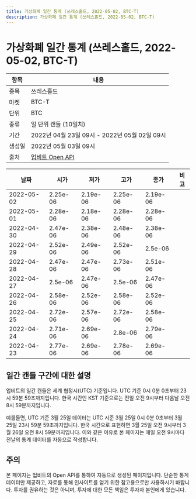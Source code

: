 ```yaml
---
title: 가상화폐 일간 통계 (쓰레스홀드, 2022-05-02, BTC-T)
description: 가상화폐 일간 통계 (쓰레스홀드, 2022-05-02, BTC-T)
---
```



가상화폐 일간 통계 (쓰레스홀드, 2022-05-02, BTC-T)
===

|항목|내용|
|--|--|
|종목|쓰레스홀드|
|마켓|BTC-T|
|단위|BTC|
|종류|일 단위 캔들 (10일치)|
|기간|2022년 04월 23일 09시 - 2022년 05월 02일 09시|
|생성일|2022년 05월 03일 09시|
|출처|[업비트 Open API](https://docs.upbit.com)|


|날짜|시가|저가|고가|종가|비고|
|--|--|--|--|--|--|
|2022-05-02|2.25e-06|2.19e-06|2.25e-06|2.19e-06|    |
|2022-05-01|2.28e-06|2.18e-06|2.28e-06|2.28e-06|    |
|2022-04-30|2.47e-06|2.38e-06|2.48e-06|2.38e-06|    |
|2022-04-29|2.52e-06|2.49e-06|2.52e-06|2.5e-06|    |
|2022-04-28|2.47e-06|2.47e-06|2.73e-06|2.51e-06|    |
|2022-04-27|2.5e-06|2.47e-06|2.5e-06|2.47e-06|    |
|2022-04-26|2.58e-06|2.52e-06|2.58e-06|2.52e-06|    |
|2022-04-25|2.72e-06|2.57e-06|2.72e-06|2.58e-06|    |
|2022-04-24|2.71e-06|2.69e-06|2.8e-06|2.79e-06|    |
|2022-04-23|2.77e-06|2.69e-06|2.78e-06|2.69e-06|    |


일간 캔들 구간에 대한 설명
---


업비트의 일간 캔들은 세계 협정시(UTC) 기준입니다. 
UTC 기준 0시 0분 0초부터 23시 59분 59초까지입니다. 
한국 시간인 KST 기준으로는 전일 오전 9시부터 다음날 오전 8시 59분까지입니다. 


예를들면, UTC 기준 3월 25일 데이터는 UTC 시준 3월 25일 0시 0분 0초부터 3월 25일 23시 59분 59초까지입니다. 
한국 시간으로 표현하면 3월 25일 오전 9시부터 3월 26일 오전 8시 59분까지입니다. 
이와 같은 이유로 본 페이지는 매일 오전 9시마다 전날의 통계 데이터를 자동으로 작성합니다. 


주의
---


본 페이지는 업비트의 Open API를 통하여 자동으로 생성된 페이지입니다. 
단순한 통계 데이터만 제공하고, 자료를 통해 인사이트를 얻기 위한 참고용으로만 사용하시기 바랍니다. 
투자를 권유하는 것은 아니며, 투자에 대한 모든 책임은 투자자 본인에게 있습니다. 
